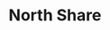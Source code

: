 ---
hackday: "14-newcastle"
title: "North Share"
summary: "Prototype information sharing permission system"
team:
  - "@comparesoftware"
  - "@NetworkLouise"
  - "@blu3id"
  - "@TomJohnFoley"
  - "Julie Falconer"
  - "@geordiemedic"
  - "@xavierdrake"
links:
  website: https://blu3id.github.io/gncr-consent/
  code:
    - "https://github.com/blu3id/gncr-consent"
---